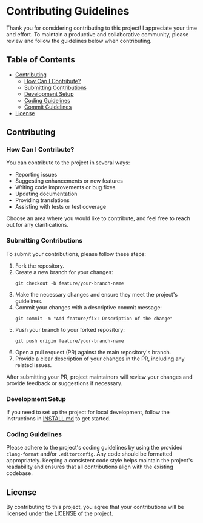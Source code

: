# Contributing Guidelines

Thank you for considering contributing to this project! I appreciate your time and effort.
To maintain a productive and collaborative community, please review and follow the guidelines below when contributing.

## Table of Contents

- [Contributing](#contributing)
    - [How Can I Contribute?](#how-can-i-contribute)
    - [Submitting Contributions](#submitting-contributions)
    - [Development Setup](#development-setup)
    - [Coding Guidelines](#coding-guidelines)
    - [Commit Guidelines](#commit-guidelines)
- [License](#license)

## Contributing

### How Can I Contribute?

You can contribute to the project in several ways:

- Reporting issues
- Suggesting enhancements or new features
- Writing code improvements or bug fixes
- Updating documentation
- Providing translations
- Assisting with tests or test coverage

Choose an area where you would like to contribute, and feel free to reach out for any clarifications.

### Submitting Contributions

To submit your contributions, please follow these steps:

1. Fork the repository.
2. Create a new branch for your changes:
    ```shell
    git checkout -b feature/your-branch-name
    ```
3. Make the necessary changes and ensure they meet the project's guidelines.
4. Commit your changes with a descriptive commit message:
    ```shell
    git commit -m "Add feature/fix: Description of the change"
    ```
5. Push your branch to your forked repository:
    ```shell
    git push origin feature/your-branch-name
    ```
6. Open a pull request (PR) against the main repository's branch.
7. Provide a clear description of your changes in the PR, including any related issues.

After submitting your PR, project maintainers will review your changes and provide feedback or suggestions if necessary.

### Development Setup

If you need to set up the project for local development, follow the instructions in [INSTALL.md](INSTALL.md) to get
started.

### Coding Guidelines

Please adhere to the project's coding guidelines by using the provided `clang-format` and/or `.editorconfig`. Any code
should be formatted appropriately. Keeping a consistent code style helps maintain the project's readability and ensures
that all contributions align with the existing codebase.

## License

By contributing to this project, you agree that your contributions will be licensed under the [LICENSE](LICENSE.md) of the
project.
